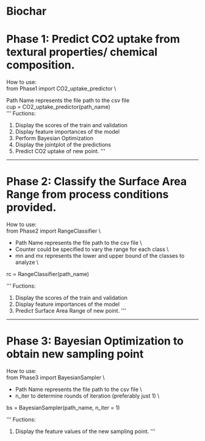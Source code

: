 # Biochar

# Phase 1: Predict CO2 uptake from textural properties/ chemical composition. 

How to use: \
from Phase1 import CO2_uptake_predictor \

Path Name represents the file path to the csv file \
cup = CO2_uptake_predictor(path_name) \
'''
Fuctions: 
1. Display the scores of the train and validation 
2. Display feature importances of the model
3. Perform Bayesian Optimization 
4. Display the jointplot of the predictions 
5. Predict CO2 uptake of new point.
'''
-----------------------------------------------------------------------------------
# Phase 2: Classify the Surface Area Range from process conditions provided.

How to use: \
from Phase2 import RangeClassifier \

* Path Name represents the file path to the csv file \
* Counter could be specified to vary the range for each class \
* mn and mx represents the lower and upper bound of the classes to analyze \

rc = RangeClassifier(path_name)

'''
Fuctions: 
1. Display the scores of the train and validation 
2. Display feature importances of the model
3. Predict Surface Area Range of new point.
'''
-----------------------------------------------------------------------------------
# Phase 3: Bayesian Optimization to obtain new sampling point

How to use: \
from Phase3 import BayesianSampler \

* Path Name represents the file path to the csv file \
* n_iter to determine rounds of iteration (preferably just 1) \

bs = BayesianSampler(path_name, n_iter = 1)

'''
Fuctions: 
1. Display the feature values of the new sampling point.
'''
